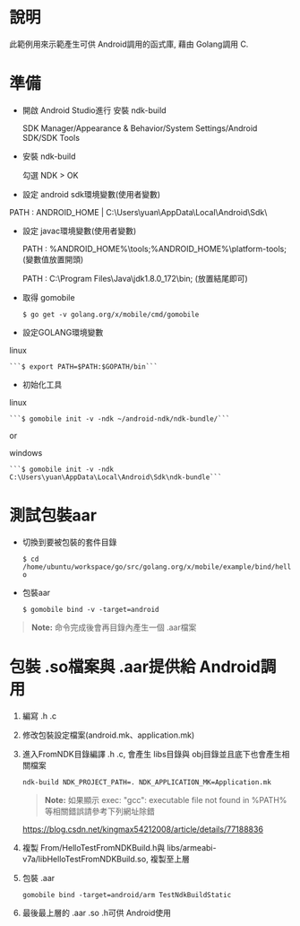 # 說明



此範例用來示範產生可供 Android調用的函式庫, 藉由 Golang調用 C.



# 準備

  

- 開啟 Android Studio進行 安裝 ndk-build

    SDK Manager/Appearance & Behavior/System Settings/Android SDK/SDK Tools

  

- 安裝 ndk-build

    勾選 NDK > OK

  

- 設定 android sdk環境變數(使用者變數)

PATH : ANDROID_HOME | C:\Users\yuan\AppData\Local\Android\Sdk\

  

- 設定 javac環境變數(使用者變數)

    PATH : %ANDROID_HOME%\tools\;%ANDROID_HOME%\platform-tools\; (變數值放置開頭)

    PATH : C:\Program Files\Java\jdk1.8.0_172\bin; (放置結尾即可)

  

- 取得 gomobile

    ```$ go get -v golang.org/x/mobile/cmd/gomobile```

  

- 設定GOLANG環境變數

linux

    ```$ export PATH=$PATH:$GOPATH/bin```

  

- 初始化工具

linux

    ```$ gomobile init -v -ndk ~/android-ndk/ndk-bundle/```

or

windows

    ```$ gomobile init -v -ndk C:\Users\yuan\AppData\Local\Android\Sdk\ndk-bundle```

# 測試包裝aar

- 切換到要被包裝的套件目錄

    ```$ cd /home/ubuntu/workspace/go/src/golang.org/x/mobile/example/bind/hello```

  

- 包裝aar

    ```$ gomobile bind -v -target=android```

>  **Note:** 命令完成後會再目錄內產生一個 .aar檔案

# 包裝 .so檔案與 .aar提供給 Android調用

1. 編寫 .h .c

2. 修改包裝設定檔案(android.mk、application.mk)

4. 進入FromNDK目錄編譯 .h .c, 會產生 libs目錄與 obj目錄並且底下也會產生相關檔案

    ```ndk-build NDK_PROJECT_PATH=. NDK_APPLICATION_MK=Application.mk```

    >  **Note:** 如果顯示 exec: "gcc": executable file not found in %PATH%等相關錯誤請參考下列網址除錯

    https://blog.csdn.net/kingmax54212008/article/details/77188836

4. 複製 From/HelloTestFromNDKBuild.h與 libs/armeabi-v7a/libHelloTestFromNDKBuild.so, 複製至上層

5. 包裝 .aar

    ```gomobile bind -target=android/arm TestNdkBuildStatic```

6. 最後最上層的 .aar .so .h可供 Android使用